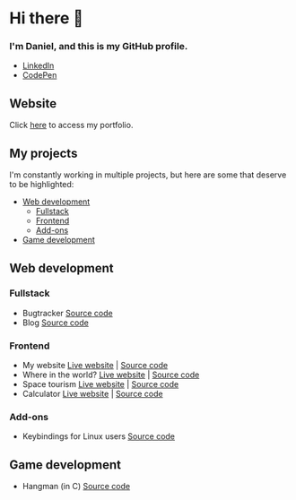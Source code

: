 # Hi there 👋

### I'm Daniel, and this is my GitHub profile.

- [LinkedIn](https://www.linkedin.com/in/daniel-web-developer/)
- [CodePen](https://codepen.io/daniel-web-developer)

## Website

Click [here](https://daniel-web-developer.github.io/) to access my portfolio.

## My projects

I'm constantly working in multiple projects, but here are some that deserve to be highlighted:

- [Web development](#web-development)
  - [Fullstack](#fullstack)
  - [Frontend](#frontend)
  - [Add-ons](#add-ons)
- [Game development](#game-development)

## Web development
### Fullstack
- Bugtracker [Source code](https://github.com/daniel-web-developer/django.bugtracker)
- Blog [Source code](https://github.com/daniel-web-developer/blog-django)

### Frontend
- My website [Live website](https://daniel-web-developer.github.io/) | [Source code](https://github.com/daniel-web-developer/daniel-web-developer.github.io)
- Where in the world? [Live website](https://countries-api-daniel-web-developer.vercel.app/) | [Source code](https://github.com/daniel-web-developer/flags-api/)
- Space tourism [Live website](https://nextjs-space-turism.vercel.app/destination) | [Source code](https://github.com/daniel-web-developer/nextjs-space-turism/)
- Calculator [Live website](https://nextjs-calculator-danielwebdeveloper.vercel.app/) | [Source code](https://github.com/daniel-web-developer/nextjs-calculator/)

### Add-ons
- Keybindings for Linux users [Source code](https://github.com/daniel-web-developer/keybindings-addon)

## Game development
- Hangman (in C) [Source code](https://github.com/daniel-web-developer/hangman-c/)


<!--
**daniel-web-developer/daniel-web-developer** is a ✨ _special_ ✨ repository because its `README.md` (this file) appears on your GitHub profile.

Here are some ideas to get you started:

- 🔭 I’m currently working on ...
- 🌱 I’m currently learning ...
- 👯 I’m looking to collaborate on ...
- 🤔 I’m looking for help with ...
- 💬 Ask me about ...
- 📫 How to reach me: ...
- 😄 Pronouns: ...
- ⚡ Fun fact: ...
-->
